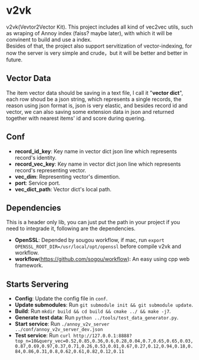 # v2vk
v2vk(Vevtor2Vector Kit). This project includes all kind of vec2vec utils, such as wraping of Annoy index (faiss? maybe later), with which it will be convinent to build and use a index.  
Besides of that, the project also support servitization of vector-indexing, for now the server is very simple and crude，but it will be better and better in future.

## Vector Data
The item vector data should be saving in a text file, I call it "**vector dict**", each row shoud be a json string, which represents a single records, the reason using json format is, json is very elastic, and besides record id and vector, we can also saving some extension data in json and returned together with nearest items' id and score during quering.

## Conf
* **record_id_key**: Key name in vector dict json line which represents record's identity.
* **record_vec_key**: Key name in vector dict json line which represents record's representing vector.
* **vec_dim**: Representing vector's dimention.
* **port**: Service port.
* **vec_dict_path**: Vector dict's local path.

## Dependencies
This is a header only lib, you can just put the path in your project if you need to integrade it, following are the dependencies.
* **OpenSSL**: Depended by sougou workflow, if mac, run `export OPENSSL_ROOT_DIR=/usr/local/opt/openssl` before compile v2vk and workflow.
* **workflow**(https://github.com/sogou/workflow): An easy using cpp web framework.

## Starts Servering
* **Config**: Update the config file in `conf`.
* **Update submodules**: Run `git submodule init && git submodule update`.
* **Build**: Run `mkdir build && cd build && cmake ../ && make -j7`.
* **Generate test data**: Run `python ../tools/test_data_generator.py`.
* **Start service**: Run `./annoy_v2v_server ../conf/annoy_v2v_server_dev.json`
* **Test service**: Run `curl http://127.0.0.1:8888?top_n=10&query_vec=0.52,0.85,0.36,0.6,0.28,0.04,0.7,0.65,0.65,0.03,0.87,0.69,0.97,0.37,0.71,0.26,0.53,0.01,0.67,0.27,0.12,0.94,0.18,0.84,0.86,0.31,0.8,0.62,0.61,0.82,0.12,0.11`
